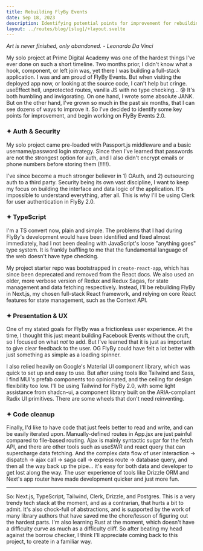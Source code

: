 ```yaml
---
title: Rebuilding FlyBy Events
date: Sep 18, 2023
description: Identifying potential points for improvement for rebuilding my solo project from Prime Digital Academy.
layout: ../routes/blog/[slug]/+layout.svelte
---
```


_Art is never finished, only abandoned. - Leonardo Da Vinci_

My solo project at Prime Digital Academy was one of the hardest things I've ever done on such a short timeline. Two months prior, I didn't know what a hook, component, or left join was, yet there I was building a full-stack application. I was and am proud of FlyBy Events. But when visiting the deployed app now, or looking at the source code, I can't help but cringe. useEffect hell, unprotected routes, vanilla JS with no type checking... 😰 It's both humbling and invigorating. On one hand, I wrote some absolute JANK. But on the other hand, I've grown so much in the past six months, that I can see dozens of ways to improve it. So I've decided to identify some key points for improvement, and begin working on FlyBy Events 2.0.

### ✦ Auth & Security

My solo project came pre-loaded with Passport.js middleware and a basic username/password login strategy. Since then I've learned that passwords are not the strongest option for auth, and I also didn't encrypt emails or phone numbers before storing them (!!!!!).

I've since become a much stronger believer in 1) OAuth, and 2) outsourcing auth to a third party. Security being its own vast discipline, I want to keep my focus on building the interface and data logic of the application. It's impossible to understand everything, after all. This is why I'll be using Clerk for user authentication in FlyBy 2.0.

### ✦ TypeScript

I'm a TS convert now, plain and simple. The problems that I had during FlyBy's development would have been identified and fixed almost immediately, had I not been dealing with JavaScript's loose "anything goes" type system. It is frankly baffling to me that the fundamental language of the web doesn't have type checking.

My project starter repo was bootstrapped in `create-react-app`, which has since been deprecated and removed from the React docs. We also used an older, more verbose version of Redux and Redux Sagas, for state management and data fetching respectively. Instead, I'll be rebuilding FlyBy in Next.js, my chosen full-stack React framework, and relying on core React features for state management, such as the Context API.

### ✦ Presentation & UX

One of my stated goals for FlyBy was a frictionless user experience. At the time, I thought this just meant building Facebook Events without the cruft, so I focused on what _not_ to add. But I've learned that it is just as important to give clear feedback to the user. OG FlyBy could have felt a lot better with just something as simple as a loading spinner.

I also relied heavily on Google's Material UI component library, which was quick to set up and easy to use. But after using tools like Tailwind and Sass, I find MUI's prefab components too opinionated, and the ceiling for design flexibility too low. I'll be using Tailwind for FlyBy 2.0, with some light assistance from shadcn-ui, a component library built on the ARIA-compliant Radix UI primitives. There are some wheels that don't need reinventing.

### ✦ Code cleanup

Finally, I'd like to have code that just feels better to read and write, and can be easily iterated upon. Manually-defined routes in App.jsx are just painful compared to file-based routing. Ajax is mainly syntactic sugar for the fetch API, and there are other tools such as useSWR and react query that can supercharge data fetching. And the complex data flow of user interaction -> dispatch -> ajax call -> saga call -> express route -> database query, and then all the way back up the pipe... it's easy for both data and developer to get lost along the way. The user experience of tools like Drizzle ORM and Next's app router have made development quicker and just more fun.

---

So: Next.js, TypeScript, Tailwind, Clerk, Drizzle, and Postgres. This is a very trendy tech stack at the moment, and as a contrarian, that hurts a bit to admit. It's also chock-full of abstractions, and is supported by the work of many library authors that have saved me the chore/lesson of figuring out the hardest parts. I'm also learning Rust at the moment, which doesn't have a difficulty curve as much as a difficulty cliff. So after beating my head against the borrow checker, I think I'll appreciate coming back to this project, to create in a familiar way.

